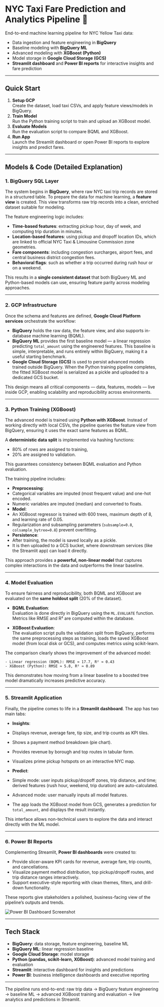 # NYC Taxi Fare Prediction and Analytics Pipeline 🚖

End-to-end machine learning pipeline for NYC Yellow Taxi data:  
- Data ingestion and feature engineering in **BigQuery**  
- Baseline modeling with **BigQuery ML**  
- Advanced modeling with **XGBoost (Python)**  
- Model storage in **Google Cloud Storage (GCS)**  
- **Streamlit dashboard** and **Power BI reports** for interactive insights and fare prediction  

---

## Quick Start
1. **Setup GCP**  
   Create the dataset, load taxi CSVs, and apply feature views/models in BigQuery.  
2. **Train Model**  
   Run the Python training script to train and upload an XGBoost model.  
3. **Evaluate Models**  
   Run the evaluation script to compare BQML and XGBoost.  
4. **Run App**  
Launch the Streamlit dashboard or open Power BI reports to explore insights and predict fares.  

---

## Models & Code (Detailed Explanation)

### 1. BigQuery SQL Layer
The system begins in **BigQuery**, where raw NYC taxi trip records are stored in a structured table. To prepare the data for machine learning, a **feature view** is created. This view transforms raw trip records into a clean, enriched dataset suitable for modeling.  

The feature engineering logic includes:  
- **Time-based features**: extracting pickup hour, day of week, and computing trip duration in minutes.  
- **Location-based features**: using pickup and dropoff location IDs, which are linked to official NYC Taxi & Limousine Commission zone geometries.  
- **Fare components**: including congestion surcharges, airport fees, and central business district congestion fees.  
- **Behavioral flags**: such as whether a trip occurred during rush hour or on a weekend.  

This results in a **single consistent dataset** that both BigQuery ML and Python-based models can use, ensuring feature parity across modeling approaches.

---

### 2. GCP Infrastructure
Once the schema and features are defined, **Google Cloud Platform services** orchestrate the workflow:  
- **BigQuery** holds the raw data, the feature view, and also supports in-database machine learning (BQML).  
- **BigQuery ML** provides the first baseline model — a linear regression predicting `total_amount` using the engineered features. This baseline is simple, interpretable, and runs entirely within BigQuery, making it a useful starting benchmark.  
- **Google Cloud Storage (GCS)** is used to persist advanced models trained outside BigQuery. When the Python training pipeline completes, the fitted XGBoost model is serialized as a pickle and uploaded to a dedicated GCS bucket.  

This design means all critical components — data, features, models — live inside GCP, enabling scalability and reproducibility across environments.

---

### 3. Python Training (XGBoost)
The advanced model is trained using **Python with XGBoost**. Instead of working directly with local CSVs, the pipeline queries the feature view from BigQuery, ensuring it uses the exact same features as BQML.  

A **deterministic data split** is implemented via hashing functions:  
- 80% of rows are assigned to training,  
- 20% are assigned to validation.  

This guarantees consistency between BQML evaluation and Python evaluation.  

The training pipeline includes:  
- **Preprocessing**:  
- Categorical variables are imputed (most frequent value) and one-hot encoded.  
- Numeric variables are imputed (median) and converted to floats.  
- **Model**:  
- An XGBoost regressor is trained with 600 trees, maximum depth of 8, and learning rate of 0.05.  
- Regularization and subsampling parameters (`subsample=0.8`, `colsample_bytree=0.8`) prevent overfitting.  
- **Persistence**:  
- After training, the model is saved locally as a pickle.  
- It is then uploaded to a GCS bucket, where downstream services (like the Streamlit app) can load it directly.  

This approach provides a **powerful, non-linear model** that captures complex interactions in the data and outperforms the linear baseline.

---

### 4. Model Evaluation
To ensure fairness and reproducibility, both BQML and XGBoost are evaluated on the **same holdout split** (20% of the dataset).  

- **BQML Evaluation**:  
Evaluation is done directly in BigQuery using the `ML.EVALUATE` function. Metrics like RMSE and R² are computed within the database.  

- **XGBoost Evaluation**:  
The evaluation script pulls the validation split from BigQuery, performs the same preprocessing steps as training, loads the saved XGBoost model (from local disk or GCS), and computes metrics using scikit-learn.  

The comparison clearly shows the improvement of the advanced model:  
```
- Linear regression (BQML): RMSE ≈ 17.7, R² ≈ 0.43  
- XGBoost (Python): RMSE ≈ 5.8, R² ≈ 0.89  
```
This demonstrates how moving from a linear baseline to a boosted tree model dramatically increases predictive accuracy.

---

### 5. Streamlit Application
Finally, the pipeline comes to life in a **Streamlit dashboard**. The app has two main tabs:  

- **Insights**:  
- Displays revenue, average fare, tip size, and trip counts as KPI tiles.  
- Shows a payment method breakdown (pie chart).  
- Provides revenue by borough and top routes in tabular form.  
- Visualizes prime pickup hotspots on an interactive NYC map.  

- **Predict**:  
- Simple mode: user inputs pickup/dropoff zones, trip distance, and time; derived features (rush hour, weekend, trip duration) are auto-calculated.  
- Advanced mode: user manually inputs all model features.  
- The app loads the XGBoost model from GCS, generates a prediction for `total_amount`, and displays the result instantly.  

This interface allows non-technical users to explore the data and interact directly with the ML model.  

---

### 6. Power BI Reports  

Complementing Streamlit, **Power BI dashboards** were created to:  
- Provide slicer-aware KPI cards for revenue, average fare, trip counts, and cancellations.  
- Visualize payment method distribution, top pickup/dropoff routes, and trip distance ranges interactively.  
- Support executive-style reporting with clean themes, filters, and drill-down functionality.  

These reports give stakeholders a polished, business-facing view of the pipeline’s outputs and trends.  

![Power BI Dashboard Screenshot](https://github.com/SunLite9/NYC-Taxi-Fare-Prediction-and-Analytics-Pipeline/raw/main/nyc-taxi-powerbi-analytics-pic.png)

---

## Tech Stack
- **BigQuery**: data storage, feature engineering, baseline ML  
- **BigQuery ML**: linear regression baseline  
- **Google Cloud Storage**: model storage  
- **Python (pandas, scikit-learn, XGBoost)**: advanced model training and evaluation  
- **Streamlit**: interactive dashboard for insights and predictions
- **Power BI**: business intelligence dashboards and executive reporting

---

The pipeline runs end-to-end: raw trip data → BigQuery feature engineering → baseline ML → advanced XGBoost training and evaluation → live analytics and predictions in Streamlit.  
